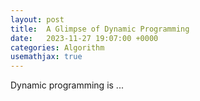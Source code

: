 ```yaml
---
layout: post
title:  A Glimpse of Dynamic Programming
date:   2023-11-27 19:07:00 +0000
categories: Algorithm
usemathjax: true
---
```


Dynamic programming is ...